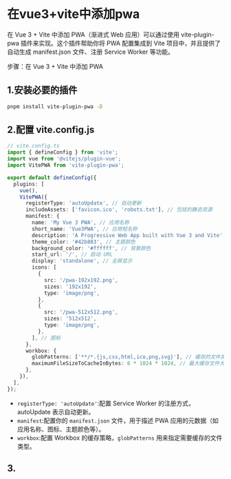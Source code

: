 # 在vue3+vite中添加pwa

在 Vue 3 + Vite 中添加 PWA（渐进式 Web 应用）可以通过使用 vite-plugin-pwa 插件来实现。这个插件帮助你将 PWA 配置集成到 Vite 项目中，并且提供了自动生成 manifest.json 文件、注册 Service Worker 等功能。

步骤：在 Vue 3 + Vite 中添加 PWA

## 1.安装必要的插件

```bash
pnpm install vite-plugin-pwa -D
```

## 2.配置 vite.config.js

```ts
// vite.config.ts
import { defineConfig } from 'vite';
import vue from '@vitejs/plugin-vue';
import VitePWA from 'vite-plugin-pwa';

export default defineConfig({
  plugins: [
    vue(),
    VitePWA({
      registerType: 'autoUpdate', // 自动更新
      includeAssets: ['favicon.ico', 'robots.txt'], // 包括的静态资源
      manifest: {
        name: 'My Vue 3 PWA', // 应用名称
        short_name: 'Vue3PWA', // 应用短名称
        description: 'A Progressive Web App built with Vue 3 and Vite', // 描述
        theme_color: '#42b883', // 主题颜色
        background_color: '#ffffff', // 背景颜色
        start_url: '/', // 启动 URL
        display: 'standalone', // 全屏显示
        icons: [
          {
            src: '/pwa-192x192.png',
            sizes: '192x192',
            type: 'image/png',
          },
          {
            src: '/pwa-512x512.png',
            sizes: '512x512',
            type: 'image/png',
          },
        ], // 图标
      },
      workbox: {
        globPatterns: ['**/*.{js,css,html,ico,png,svg}'], // 缓存的文件类型
        maximumFileSizeToCacheInBytes: 6 * 1024 * 1024, // 最大缓存文件大小 6MB
      },
    }),
  ],
});
```

- `registerType: 'autoUpdate'`:配置 Service Worker 的注册方式，autoUpdate 表示自动更新。
- `manifest`:配置你的 `manifest.json` 文件，用于描述 PWA 应用的元数据（如应用名称、图标、主题颜色等）。
- `workbox`:配置 Workbox 的缓存策略，`globPatterns` 用来指定需要缓存的文件类型。

## 3. 